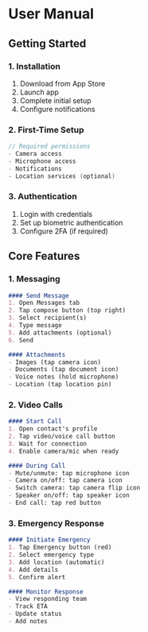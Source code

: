 # User Manual

## Getting Started

### 1. Installation
1. Download from App Store
2. Launch app
3. Complete initial setup
4. Configure notifications

### 2. First-Time Setup
```swift
// Required permissions
- Camera access
- Microphone access
- Notifications
- Location services (optional)
```

### 3. Authentication
1. Login with credentials
2. Set up biometric authentication
3. Configure 2FA (if required)

## Core Features

### 1. Messaging
```markdown
#### Send Message
1. Open Messages tab
2. Tap compose button (top right)
3. Select recipient(s)
4. Type message
5. Add attachments (optional)
6. Send

#### Attachments
- Images (tap camera icon)
- Documents (tap document icon)
- Voice notes (hold microphone)
- Location (tap location pin)
```

### 2. Video Calls
```markdown
#### Start Call
1. Open contact's profile
2. Tap video/voice call button
3. Wait for connection
4. Enable camera/mic when ready

#### During Call
- Mute/unmute: tap microphone icon
- Camera on/off: tap camera icon
- Switch camera: tap camera flip icon
- Speaker on/off: tap speaker icon
- End call: tap red button
```

### 3. Emergency Response
```markdown
#### Initiate Emergency
1. Tap Emergency button (red)
2. Select emergency type
3. Add location (automatic)
4. Add details
5. Confirm alert

#### Monitor Response
- View responding team
- Track ETA
- Update status
- Add notes
``` 